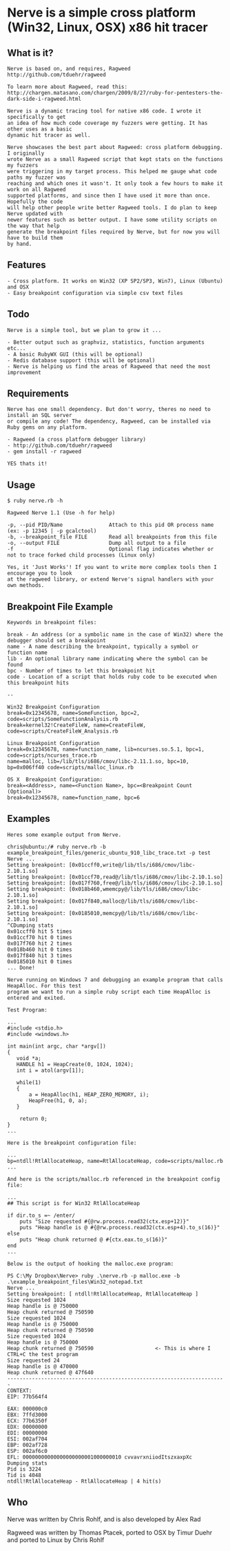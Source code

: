 # Nerve is a simple cross platform (Win32, Linux, OSX) x86 hit tracer

## What is it?

    Nerve is based on, and requires, Ragweed http://github.com/tduehr/ragweed

    To learn more about Ragweed, read this:
    http://chargen.matasano.com/chargen/2009/8/27/ruby-for-pentesters-the-dark-side-i-ragweed.html

    Nerve is a dynamic tracing tool for native x86 code. I wrote it specifically to get
    an idea of how much code coverage my fuzzers were getting. It has other uses as a basic
    dynamic hit tracer as well.

    Nerve showcases the best part about Ragweed: cross platform debugging. I originally
    wrote Nerve as a small Ragweed script that kept stats on the functions my fuzzers
    were triggering in my target process. This helped me gauge what code paths my fuzzer was
    reaching and which ones it wasn't. It only took a few hours to make it work on all Ragweed
    supported platforms, and since then I have used it more than once. Hopefully the code
    will help other people write better Ragweed tools. I do plan to keep Nerve updated with
    newer features such as better output. I have some utility scripts on the way that help
    generate the breakpoint files required by Nerve, but for now you will have to build them
    by hand.

## Features

    - Cross platform. It works on Win32 (XP SP2/SP3, Win7), Linux (Ubuntu) and OSX
    - Easy breakpoint configuration via simple csv text files

## Todo

	Nerve is a simple tool, but we plan to grow it ...

    - Better output such as graphviz, statistics, function arguments etc...
	- A basic RubyWX GUI (this will be optional)
	- Redis database support (this will be optional)
    - Nerve is helping us find the areas of Ragweed that need the most improvement
  
## Requirements

    Nerve has one small dependency. But don't worry, theres no need to install an SQL server
    or compile any code! The dependency, Ragweed, can be installed via Ruby gems on any platform.

    - Ragweed (a cross platform debugger library)
    - http://github.com/tduehr/ragweed
    - gem install -r ragweed

    YES thats it!

## Usage

    $ ruby nerve.rb -h

    Ragweed Nerve 1.1 (Use -h for help)

    -p, --pid PID/Name               Attach to this pid OR process name (ex: -p 12345 | -p gcalctool)
    -b, --breakpoint_file FILE       Read all breakpoints from this file
    -o, --output FILE                Dump all output to a file
    -f                               Optional flag indicates whether or not to trace forked child processes (Linux only)

    Yes, it 'Just Works'! If you want to write more complex tools then I encourage you to look
    at the ragweed library, or extend Nerve's signal handlers with your own methods.

## Breakpoint File Example

    Keywords in breakpoint files:

    break - An address (or a symbolic name in the case of Win32) where the debugger should set a breakpoint
    name - A name describing the breakpoint, typically a symbol or function name
    lib - An optional library name indicating where the symbol can be found
    bpc - Number of times to let this breakpoint hit
    code - Location of a script that holds ruby code to be executed when this breakpoint hits    

    --

    Win32 Breakpoint Configuration
    break=0x12345678, name=SomeFunction, bpc=2, code=scripts/SomeFunctionAnalysis.rb
    break=kernel32!CreateFileW, name=CreateFileW, code=scripts/CreateFileW_Analysis.rb

    Linux Breakpoint Configuration
    break=0x12345678, name=function_name, lib=ncurses.so.5.1, bpc=1, code=scripts/ncurses_trace.rb
    name=malloc, lib=/lib/tls/i686/cmov/libc-2.11.1.so, bpc=10, bp=0x006ff40 code=scripts/malloc_linux.rb

    OS X  Breakpoint Configuration: 
    break=<Address>, name=<Function Name>, bpc=<Breakpoint Count (Optional)>
    break=0x12345678, name=function_name, bpc=6

## Examples

    Heres some example output from Nerve.

    chris@ubuntu:/# ruby nerve.rb -b example_breakpoint_files/generic_ubuntu_910_libc_trace.txt -p test
    Nerve ...
    Setting breakpoint: [0x01ccff0,write@/lib/tls/i686/cmov/libc-2.10.1.so]
    Setting breakpoint: [0x01ccf70,read@/lib/tls/i686/cmov/libc-2.10.1.so]
    Setting breakpoint: [0x017f760,free@/lib/tls/i686/cmov/libc-2.10.1.so]
    Setting breakpoint: [0x018b460,wmemcpy@/lib/tls/i686/cmov/libc-2.10.1.so]
    Setting breakpoint: [0x017f840,malloc@/lib/tls/i686/cmov/libc-2.10.1.so]
    Setting breakpoint: [0x0185010,memcpy@/lib/tls/i686/cmov/libc-2.10.1.so]
    ^CDumping stats
    0x01ccff0 hit 5 times
    0x01ccf70 hit 0 times
    0x017f760 hit 2 times
    0x018b460 hit 0 times
    0x017f840 hit 3 times
    0x0185010 hit 0 times
    ... Done!

    Nerve running on Windows 7 and debugging an example program that calls HeapAlloc. For this test
    program we want to run a simple ruby script each time HeapAlloc is entered and exited.

    Test Program:

    ...
    #include <stdio.h>
    #include <windows.h>

    int main(int argc, char *argv[])
    {
       void *a;
       HANDLE h1 = HeapCreate(0, 1024, 1024);
       int i = atol(argv[1]);

       while(1)
       {
           a = HeapAlloc(h1, HEAP_ZERO_MEMORY, i);
           HeapFree(h1, 0, a);
       }

        return 0;
    }
    ...

    Here is the breakpoint configuration file:

    ...
    bp=ntdll!RtlAllocateHeap, name=RtlAllocateHeap, code=scripts/malloc.rb
    ...

    And here is the scripts/malloc.rb referenced in the breakpoint config file:

    ...
    ## This script is for Win32 RtlAllocateHeap

    if dir.to_s =~ /enter/
        puts "Size requested #{@rw.process.read32(ctx.esp+12)}"
        puts "Heap handle is @ #{@rw.process.read32(ctx.esp+4).to_s(16)}"
    else
        puts "Heap chunk returned @ #{ctx.eax.to_s(16)}"
    end
    ...

    Below is the output of hooking the malloc.exe program:

    PS C:\My Dropbox\Nerve> ruby .\nerve.rb -p malloc.exe -b .\example_breakpoint_files\Win32_notepad.txt
    Nerve ...
    Setting breakpoint: [ ntdll!RtlAllocateHeap, RtlAllocateHeap ]
    Size requested 1024
    Heap handle is @ 750000
    Heap chunk returned @ 750590
    Size requested 1024
    Heap handle is @ 750000
    Heap chunk returned @ 750590
    Size requested 1024
    Heap handle is @ 750000
    Heap chunk returned @ 750590                    <- This is where I CTRL+C the test program
    Size requested 24
    Heap handle is @ 470000
    Heap chunk returned @ 47f640
    -----------------------------------------------------------------------
    CONTEXT:
    EIP: 77b564f4

    EAX: 000000c0
    EBX: 7ffd3000
    ECX: 77b6350f
    EDX: 00000000
    EDI: 00000000
    ESI: 002af704
    EBP: 002af728
    ESP: 002af6c0
    EFL: 00000000000000000000001000000010 cvvavrxniiodItszxaxpXc
    Dumping stats
    Pid is 3224
    Tid is 4048
    ntdll!RtlAllocateHeap - RtlAllocateHeap | 4 hit(s)

## Who

Nerve was written by Chris Rohlf, and is also developed by Alex Rad

Ragweed was written by Thomas Ptacek, ported to OSX by Timur Duehr and ported to Linux by Chris Rohlf
